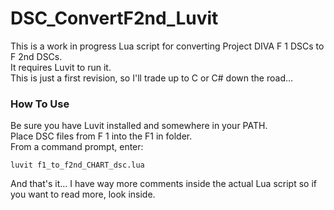 # DSC_ConvertF2nd_Luvit
This is a work in progress Lua script for converting Project DIVA F 1 DSCs to F 2nd DSCs.  
It requires Luvit to run it.  
This is just a first revision, so I'll trade up to C or C# down the road...  

### How To Use
Be sure you have Luvit installed and somewhere in your PATH.  
Place DSC files from F 1 into the F1 in folder.  
From a command prompt, enter:  
```
luvit f1_to_f2nd_CHART_dsc.lua
```  
And that's it... I have way more comments inside the actual Lua script so if you want to read more, look inside.
